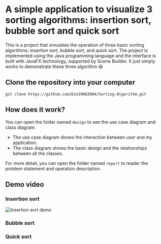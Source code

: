 # A simple application to visualize 3 sorting algorithms: insertion sort, bubble sort and quick sort

This is a project that simulates the operation of three basic sorting algorithms: insertion sort, bubble sort, and quick sort. The project is implemented using the Java programming language and the interface is built with JavaFX technology, supported by Scene Builder. It just simply works to demonstrate these three algorithm 😃

## Clone the repository into your computer
```
git clone https://github.com/Din19062004/Sorting-Algorithm.git
```

## How does it work?
You can open the folder named ```design``` to see the use case diagram and class diagram.
- The use case diagram shows the interaction between user and my application. 
- The class diagram shows the basic design and the relationships between all the classes.

For more detail, you can open the folder named ```report``` to reader the problem statement and operation description.

## Demo video
### Insertion sort
![Insertion sort demo](https://imgur.com/SKX8CUZ.gif)
### Bubble sort
### Quick sort
